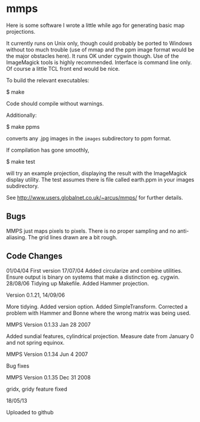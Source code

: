 mmps
====


Here is some software I wrote a little while ago for generating basic
map projections. 

It currently runs on Unix only, though could probably be ported to
Windows without too much trouble (use of mmap and the ppm image format
would be the major obstacles here). It runs OK under cygwin
though. Use of the ImageMagick tools is highly recommended. Interface
is command line only. Of course a little TCL front end would be nice.

To build the relevant executables:

$ make

Code should compile without warnings.

Additionally:

$ make ppms

converts any .jpg images in the <code>images</code> subdirectory to ppm format.

If compilation has gone smoothly,

$ make test

will try an example projection, displaying the result with the
ImageMagick display utility. The test assumes there is file called
earth.ppm in your images subdirectory.

See http://www.users.globalnet.co.uk/~arcus/mmps/ for further details.

Bugs
----

MMPS just maps pixels to pixels. There is no proper sampling and no
anti-aliasing.
The grid lines drawn are a bit rough.

Code Changes
------------

01/04/04 First version
17/07/04 Added circularize and combine utilities. Ensure output is
         binary on systems that make a distinction eg. cygwin.
28/08/06 Tidying up Makefile. Added Hammer projection.

Version 0.1.21, 14/09/06

More tidying. Added version option. Added SimpleTransform.  Corrected
a problem with Hammer and Bonne where the wrong matrix was being used.

MMPS Version 0.1.33 Jan 28 2007

Added sundial features, cylindrical projection. Measure date from
January 0 and not spring equinox.

MMPS Version 0.1.34 Jun 4 2007

Bug fixes

MMPS Version 0.1.35 Dec 31 2008

gridx, gridy feature fixed

18/05/13

Uploaded to github
